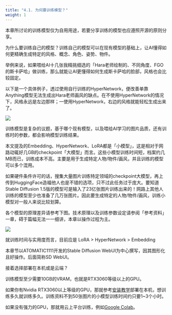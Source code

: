 ```yaml
---
title: "4.1. 为何要训练模型？"
weight: 1
---
```


本章所讨论的训练模型仅为自用用途，若要分享训练的模型也应遵照开源的原则分享。

为什么要训练自己的模型？训练自己的模型可以在现有模型的基础上，让AI懂得如何更精确生成特定的风格、概念、角色、姿势、物件。

举例来说，如果喂给AI十几张我精挑细选的「Hara老师绘制的、不同角度、FGO的斯卡萨哈」做训练，那么就能让AI更懂得如何生成斯卡萨哈的脸部，风格也会比较固定。

以下是一个具体例子，透过使用自行训练的HyperNetwork，便改善单靠Anything模型无法生成出Hara老师画风的缺点。在不使用HyperNetwork的情况下，风格永远是左边那样；一使用HyperNetwork，右边的风格就能轻松生成出来了。

![](../../../images/vPJsJB1.webp)

训练模型是复杂的议题，基于哪个现有模型，以及喂给AI学习的图片品质，还有训练时的参数，都会影响模型训练结果。

本文提及的Embedding、HyperNetwork、LoRA都是「小模型」，这是相对于网路动辄好几GB的checkpoint「大模型」而言。这些小模型训练时间短，档案约几MB而已，训练成本不高。主要是用于生成特定人物/物件/画风，并且训练的模型可以多个混用。

如果硬件条件许可的话，搜集大量图片训练特定领域的checkpoint大模型，再上传到HuggingFace造福他人也是不错的选项，只不过此任务过于庞大。要知道Stable Diffusion 1.5版的模型可是输入了23亿张图片训练出来的！网路上其他人训练的模型至少也准备了几万张图片。因此要生成特定的人物/物件/画风，训练小模型对一般人来说比较划算。

各个模型的原理差异请参考下图。技术原理以及训练参数设定请参阅「参考资料」一章，碍于篇幅无法一一细讲，本章以操作过程为主。

![](../../../images/bakeFoV.avif)

就训练时间与实用度而言，目前应是 LoRA > HyperNetwork > Embedding

本章节以ATOMATIC1111开发的Stable Diffusion WebUI为中心撰写，因其图形化且好操作。后面简称SD WebUI。

接着选择部署在本机或是云端？

训练模型至少需要10GB的VRAM，也就是RTX3060等级以上的GPU。

如果你有Nvidia RTX3060以上等级的GPU，那就参考[安装教学](..installation/)部署在本机，想训练多久就训练多久。训练资料不到50张图片的小模型训练时间约只要1~3个小时。

如果没有强力的GPU，那就用云上平台训练，例如[Google Colab](../installation/deploy-to-google-colab/)。

